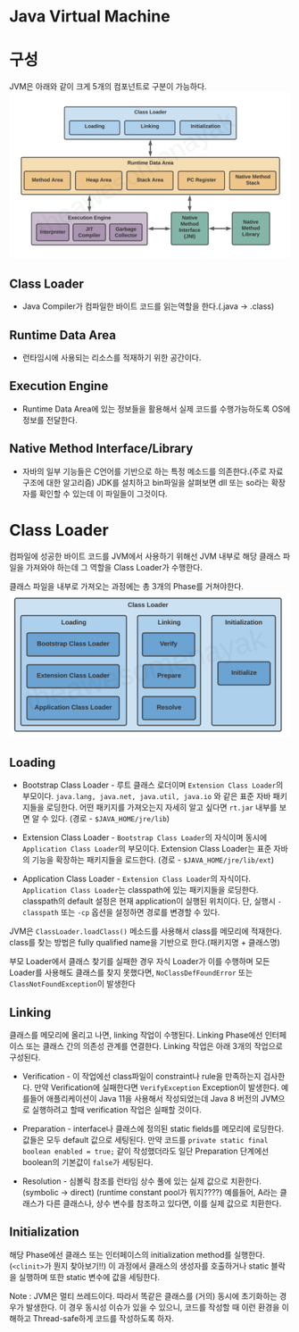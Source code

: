 # Java Virtual Machine

# 구성
JVM은 아래와 같이 크게 5개의 컴포넌트로 구분이 가능하다. 
![](./images/2023-03-05-18-53-26.png)

## Class Loader
- Java Compiler가 컴파일한 바이트 코드를 읽는역할을 한다.(.java -> .class)

## Runtime Data Area
- 런타임시에 사용되는 리소스를 적재하기 위한 공간이다.

## Execution Engine
- Runtime Data Area에 있는 정보들을 활용해서 실제 코드를 수행가능하도록 OS에 정보를 전달한다. 

## Native Method Interface/Library
- 자바의 일부 기능들은 C언어를 기반으로 하는 특정 메소드를 의존한다.(주로 자료 구조에 대한 알고리즘) JDK를 설치하고 bin파일을 살펴보면 dll 또는 so라는 확장자를 확인할 수 있는데 이 파일들이 그것이다.

# Class Loader
컴파일에 성공한 바이트 코드를 JVM에서 사용하기 위해선 JVM 내부로 해당 클래스 파일을 가져와야 하는데 그 역할을 Class Loader가 수행한다.

클래스 파일을 내부로 가져오는 과정에는 총 3개의 Phase를 거쳐야한다.
![](./images/2023-03-05-19-01-25.png)
## Loading
- Bootstrap Class Loader - 루트 클래스 로더이며 `Extension Class Loader`의  부모이다. `java.lang, java.net, java.util, java.io` 와 같은 표준 자바 패키지들을 로딩한다. 어떤 패키지를 가져오는지 자세히 알고 싶다면 `rt.jar` 내부를 보면 알 수 있다. (경로 - `$JAVA_HOME/jre/lib`)

- Extension Class Loader - `Bootstrap Class Loader`의 자식이며 동시에 `Application Class Loader`의 부모이다. Extension Class Loader는 표준 자바의 기능을 확장하는 패키지들을 로드한다. (경로 - `$JAVA_HOME/jre/lib/ext`)

- Application Class Loader - `Extension Class Loader`의 자식이다. `Application Class Loader`는 classpath에 있는 패키지들을 로딩한다. classpath의 default 설정은 현재 application이 실행된 위치이다. 단, 실행시 `-classpath` 또는 `-cp` 옵션을 설정하면 경로를 변경할 수 있다. 

JVM은 `ClassLoader.loadClass()` 메소드를 사용해서 class를 메모리에 적재한다. class를 찾는 방법은 fully qualified name을 기반으로 한다.(패키지명 + 클래스명)

부모 Loader에서 클래스 찾기를 실패한 경우 자식 Loader가 이를 수행하며 모든 Loader를 사용해도 클래스를 찾지 못했다면, `NoClassDefFoundError` 또는 `ClassNotFoundException`이 발생한다

## Linking
클래스를 메모리에 올리고 나면, linking 작업이 수행된다. Linking Phase에선 인터페이스 또는 클래스 간의 의존성 관계를 연결한다. Linking 작업은 아래 3개의 작업으로 구성된다. 

- Verification - 이 작업에선 class파일이 constraint나 rule을 만족하는지 검사한다. 만약 Verification에 실패한다면 `VerifyException` Exception이 발생한다. 예를들어 애플리케이션이 Java 11을 사용해서 작성되었는데 Java 8 버전의 JVM으로 실행하려고 할때 verification 작업은 실패할 것이다.
  
- Preparation - interface나 클래스에 정의된 static fields를 메모리에 로딩한다. 값들은 모두 default 값으로 세팅된다. 만약 코드를 `private static final boolean enabled = true;` 같이 작성했더라도 일단 Preparation 단계에선 boolean의 기본값이 `false`가 세팅된다.

- Resolution - 심볼릭 참조를 런타임 상수 풀에 있는 실제 값으로 치환한다. (symbolic -> direct) (runtime constant pool가 뭐지????) 예를들어, A라는 클래스가 다른 클래스나, 상수 변수를 참조하고 있다면, 이를 실제 값으로 치환한다.

## Initialization
해당 Phase에선 클래스 또는 인터페이스의 initialization method를 실행한다. (`<clinit>`가 뭔지 찾아보기!!) 이 과정에서 클래스의 생성자를 호출하거나 static 블락을 실행하며 또한 static 변수에 값을 세팅한다.

Note : JVM은 멀티 쓰레드이다. 따라서 똑같은 클래스를 (거의) 동시에 초기화하는 경우가 발생한다. 이 경우 동시성 이슈가 있을 수 있으니, 코드를 작성할 때 이런 환경을 이해하고 Thread-safe하게 코드를 작성하도록 하자.





